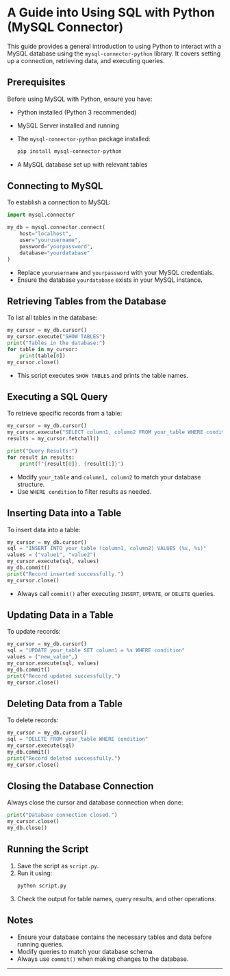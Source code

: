 # A Guide into Using SQL with Python (MySQL Connector)
This guide provides a general introduction to using Python to interact with a MySQL database using the `mysql-connector-python` library. It covers setting up a connection, retrieving data, and executing queries.

## Prerequisites
Before using MySQL with Python, ensure you have:
- Python installed (Python 3 recommended)
- MySQL Server installed and running
- The `mysql-connector-python` package installed:

  ```sh
  pip install mysql-connector-python
  ```
- A MySQL database set up with relevant tables

## Connecting to MySQL
To establish a connection to MySQL:

```python
import mysql.connector

my_db = mysql.connector.connect(
    host="localhost",
    user="yourusername",
    password="yourpassword",
    database="yourdatabase"
)
```
- Replace `yourusername` and `yourpassword` with your MySQL credentials.
- Ensure the database `yourdatabase` exists in your MySQL instance.

## Retrieving Tables from the Database
To list all tables in the database:

```python
my_cursor = my_db.cursor()
my_cursor.execute("SHOW TABLES")
print("Tables in the database:")
for table in my_cursor:
    print(table[0])
my_cursor.close()
```
- This script executes `SHOW TABLES` and prints the table names.

## Executing a SQL Query
To retrieve specific records from a table:

```python
my_cursor = my_db.cursor()
my_cursor.execute("SELECT column1, column2 FROM your_table WHERE condition")
results = my_cursor.fetchall()

print("Query Results:")
for result in results:
    print(f"{result[0]}, {result[1]}")
```
- Modify `your_table` and `column1, column2` to match your database structure.
- Use `WHERE condition` to filter results as needed.

## Inserting Data into a Table
To insert data into a table:

```python
my_cursor = my_db.cursor()
sql = "INSERT INTO your_table (column1, column2) VALUES (%s, %s)"
values = ("value1", "value2")
my_cursor.execute(sql, values)
my_db.commit()
print("Record inserted successfully.")
my_cursor.close()
```
- Always call `commit()` after executing `INSERT`, `UPDATE`, or `DELETE` queries.

## Updating Data in a Table
To update records:

```python
my_cursor = my_db.cursor()
sql = "UPDATE your_table SET column1 = %s WHERE condition"
values = ("new_value",)
my_cursor.execute(sql, values)
my_db.commit()
print("Record updated successfully.")
my_cursor.close()
```

## Deleting Data from a Table
To delete records:

```python
my_cursor = my_db.cursor()
sql = "DELETE FROM your_table WHERE condition"
my_cursor.execute(sql)
my_db.commit()
print("Record deleted successfully.")
my_cursor.close()
```

## Closing the Database Connection
Always close the cursor and database connection when done:

```python
print("Database connection closed.")
my_cursor.close()
my_db.close()
```

## Running the Script
1. Save the script as `script.py`.
2. Run it using:
   ```sh
   python script.py
   ```
3. Check the output for table names, query results, and other operations.

## Notes
- Ensure your database contains the necessary tables and data before running queries.
- Modify queries to match your database schema.
- Always use `commit()` when making changes to the database.

---


